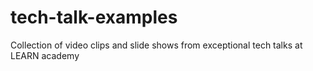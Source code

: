 # tech-talk-examples
Collection of video clips and slide shows from exceptional tech talks at LEARN academy
